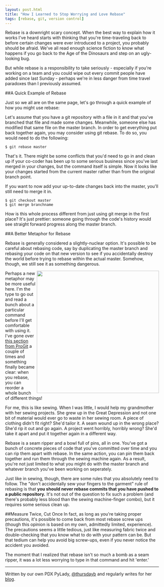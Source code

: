 ```yaml
---
layout: post.html
title: "How I Learned to Stop Worrying and Love Rebase"
tags: [rebase, git, version control]
---
```


Rebase is a downright scary concept. When the best way to explain how it works I've heard starts with thinking that you're time-traveling back to before certain changes were ever introduced to a project, you probably should be afraid. We've all read enough science fiction to know what happens if you go back to the Age of the Dinosaurs and step on an ugly-looking bug.

But while rebase is a responsibility to take seriously - especially if you're working on a team and you could wipe out every commit people have added since last Sunday - perhaps we're in less danger from time travel paradoxes than I previously assumed.

##A Quick Example of Rebase

Just so we all are on the same page, let's go through a quick example of how you might use rebase:

Let's assume that you have a git repository with a file in it and that you've branched that file and made some changes. Meanwhile, someone else has modified that same file on the master branch. In order to get everything put back together again, you may consider using git rebase. To do so, you would need to do the following:

	$ git rebase master

That's it. There might be some conflicts that you'd need to go in and clean up if your co-coder has been up to some serious business since you've last merged in your changes, but the command itself is simple. Now it looks like your changes started from the current master rather than from the original branch point.

If you want to now add your up-to-date changes back into the master, you'll still need to merge it in.

	$ git checkout master
	$ git merge branchname

How is this whole process different from just using git merge in the first place? It's just prettier: someone going through the code's history would see straight forward progress along the master branch.

##A Better Metaphor for Rebase

Rebase is generally considered a slightly-nuclear option. It's possible to be careful about rebasing code, say by duplicating the master branch and rebasing your code on that new version to see if you accidentally destroy the world before trying to rebase within the actual master. Somehow, though, we still see it as something dangerous.

<a href="http://marklodato.github.com/visual-git-guide/index-en.html"><img src="http://marklodato.github.com/visual-git-guide/rebase.svg" align="right" width="400" height="400"/></a>

Perhaps a new metaphor may be more useful here. I'm the type to go out and read a bunch about a particular command before I'll get comfortable with using it. I've gone over [this section from ProGit](http://git-scm.com/book/en/Git-Branching-Rebasing) a couple of times and something finally became clear: when you rebase, you can reorder a whole bunch of different things!

For me, this is like sewing. When I was little, I would help my grandmother with her sewing projects. She grew up in the Great Depression and not one bit of material would ever go to waste in her sewing room. A piece of clothing didn't fit right? She'd tailor it. A seam wound up in the wrong place? She'd rip it out and go again. A project went horribly, horribly wrong? She'd take it apart and put it together again in a different way.

Rebase is a seam ripper and a bowl full of pins, all in one. You've got a bunch of concrete pieces of code that you've committed over time and you can rip them apart with rebase. In the same action, you can pin them back together and run them through the sewing machine again. As a result, you're not just limited to what you might do with the master branch and whatever branch you've been working on seperately. 

Just like in sewing, though, there are some rules that you absolutely need to follow. The "don't accidentally sew your fingers to the garment" rule of rebasing is that **you should never rebase commits that you have pushed to a public repository.** It's not out of the question to fix such a problem (and there's probably less blood than the sewing machine-finger combo), but it requires some serious clean up.

##Measure Twice, Cut Once
In fact, as long as you're taking proper precautions, it's possible to come back from most rebase screw ups (though this opinion is based on my own, admittedly limited, experience). The precautions seems a little tedious, just like measuring fabric twice and double-checking that you know what to do with your pattern can be. But that tedium can help you avoid big screw-ups, even if you never notice the accident you avoided.

The moment that I realized that rebase isn't so much a bomb as a seam ripper, it was a lot less worrying to type in that command and hit 'enter.'

---

Written by our own PDX PyLady, [@thursdayb](http://twitter.com/thursdayb) and regularly writes for her [blog](http://thursdaybram.com).